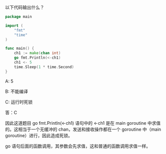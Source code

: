 以下代码输出什么？
```go
package main

import (
    "fmt"
    "time"
)

func main() {
    ch1 := make(chan int)
    go fmt.Println(<-ch1)
    ch1 <- 5
    time.Sleep(1 * time.Second)
}
```
A: 5

B: 不能编译

C: 运行时死锁

答：C

因此这道题目 go fmt.Println(<-ch1) 语句中的 <-ch1 是在 main goroutine 中求值的。这相当于一个无缓冲的 chan，发送和接收操作都在一个 goroutine 中（main goroutine）进行，因此造成死锁。

go 语句后面的函数调用，其参数会先求值，这和普通的函数调用求值一样。